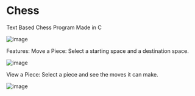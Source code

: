 # Chess
Text Based Chess Program Made in C

![image](https://github.com/matthewduffy33/Chess/assets/105711454/30db6ac0-cb18-44f1-9882-9d55e22ce1ea)

Features:
Move a Piece: Select a starting space and a destination space.

![image](https://github.com/matthewduffy33/Chess/assets/105711454/8b3800ae-02e2-41a6-9bf9-77252d0527bd)

View a Piece: Select a piece and see the moves it can make.

![image](https://github.com/matthewduffy33/Chess/assets/105711454/7659bcfe-3979-44e0-9e73-7bd70fdeba9f)



